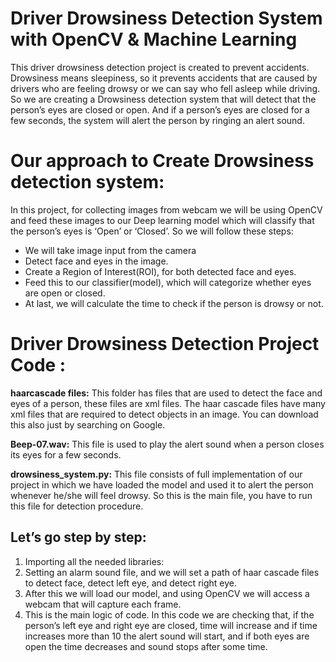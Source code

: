 # Driver Drowsiness Detection System with OpenCV & Machine Learning 
This driver drowsiness detection project is created to prevent accidents. Drowsiness means sleepiness, so it prevents accidents that are caused by drivers who are feeling drowsy or we can say who fell asleep while driving. So we are creating a Drowsiness detection system that will detect that the person’s eyes are closed or open. And if a person’s eyes are closed for a few seconds, the system will alert the person by ringing an alert sound.
# Our approach to Create Drowsiness detection system:
In this project, for collecting images from webcam we will be using OpenCV and feed these images to our Deep learning model which will classify that the person’s eyes is ‘Open’ or ‘Closed’. So we will follow these steps:
*	We will take image input from the camera
*	Detect face and eyes in the image.
*	Create a Region of Interest(ROI), for both detected face and eyes.
*	Feed this to our classifier(model), which will categorize whether eyes are open or closed.
*	At last, we will calculate the time to check if the person is drowsy or not.
# Driver Drowsiness Detection Project Code :
**haarcascade files:** This folder has files that are used to detect the face and eyes of a person, these files are xml files. The haar cascade files have many xml files that are required to detect objects in an image. You can download this also just by searching on Google.

**Beep-07.wav:** This file is used to play the alert sound when a person closes its eyes for a few seconds.

**drowsiness_system.py:** This file consists of full implementation of our project in which we have loaded the model and used it to alert the person whenever he/she will feel drowsy. So this is the main file, you have to run this file for detection procedure.

## Let’s go step by step:
1. Importing all the needed libraries:
2. Setting an alarm sound file, and we will set a path of haar cascade files to detect face, detect left eye, and detect right eye.
3. After this we will load our model, and using OpenCV we will access a webcam that will capture each frame.
4. This is the main logic of code. In this code we are checking that, if the person’s left eye and right eye are closed, time will increase and if time increases more than 10 the alert sound will start, and if both eyes are open the time decreases and sound stops after some time.
